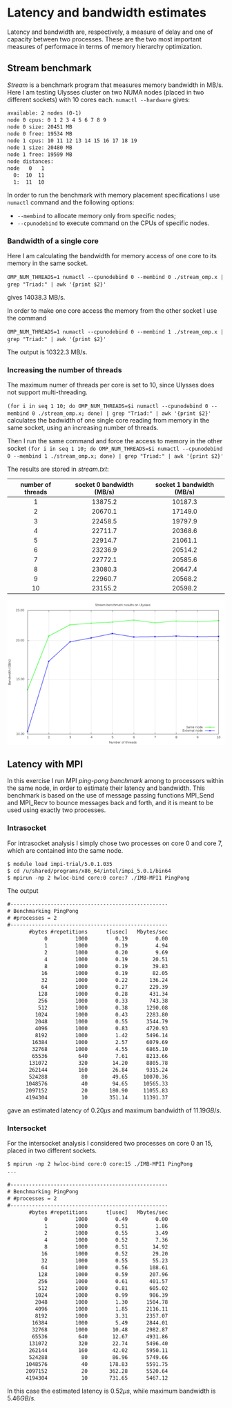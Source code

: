 # Latency and bandwidth estimates

Latency and bandwidth are, respectively, a measure of delay and one of capacity between two processes. These are the two most important measures of performace in terms of memory hierarchy optimization.

## Stream benchmark
*Stream* is a benchmark program that measures memory bandwidth in MB/s. Here I am testing Ulysses cluster on two NUMA nodes (placed in two different sockets) with 10 cores each. 
`numactl --hardware` gives:

```
available: 2 nodes (0-1)
node 0 cpus: 0 1 2 3 4 5 6 7 8 9
node 0 size: 20451 MB
node 0 free: 19534 MB
node 1 cpus: 10 11 12 13 14 15 16 17 18 19
node 1 size: 20480 MB
node 1 free: 19599 MB
node distances:
node   0   1 
  0:  10  11 
  1:  11  10 
```

In order to run the benchmark with memory placement specifications I use `numactl` command and the following options:
* `--membind` to allocate memory only from specific nodes;
* `--cpunodebind` to execute command on the CPUs of specific nodes.

### Bandwidth of a single core
Here I am calculating the bandwidth for memory access of one core to its memory in the same socket.

`OMP_NUM_THREADS=1 numactl --cpunodebind 0 --membind 0 ./stream_omp.x | grep "Triad:" | awk '{print $2}'
`

gives 14038.3 MB/s.

In order to make one core access the memory from the other socket I use the command

`OMP_NUM_THREADS=1 numactl --cpunodebind 0 --membind 1 ./stream_omp.x | grep "Triad:" | awk '{print $2}'
`

The output is 10322.3 MB/s.

### Increasing the number of threads

The maximum numer of threads per core is set to 10, since Ulysses does not support multi-threading.

`(for i in seq 1 10; do OMP_NUM_THREADS=$i numactl --cpunodebind 0 --membind 0 ./stream_omp.x; done) | grep "Triad:" | awk '{print $2}'`
calculates the badwidth of one single core reading from memory in the same socket, using an increasing number of threads.

Then I run the same command and force the access to memory in the other socket
`(for i in seq 1 10; do OMP_NUM_THREADS=$i numactl --cpunodebind 0 --membind 1 ./stream_omp.x; done) | grep "Triad:" | awk '{print $2}'`

The results are stored in *stream.txt*:


|number of threads    |socket 0 bandwidth (MB/s)|socket 1 bandwidth (MB/s)|
|:--------:|:----------:|:-------------:|
|		1 			|	13875.2			|	10187.3|
|		2 			|	20670.1			|	17149.0|
|		3 			|	22458.5			|	19797.9|
|		4 			|	22711.7			|	20368.6|
|		5 			|	22914.7			|	21061.1|
|		6 			|	23236.9			|	20514.2|
|		7 			|	22772.1			|	20585.6|
|		8 			|	23080.3			|	20647.4|
|		9 			|	22960.7			|	20568.2|
|		10 			|	23155.2			|	20598.2|



![Access to different sockets](stream/stream.png)


## Latency with MPI

In this exercise I run MPI *ping-pong benchmark* among to processors within the same node, in order to estimate their latency and bandwidth. This benchmark is based on the use of message passing functions MPI_Send and MPI_Recv to bounce messages back and forth, and it is meant to be used using exactly two processes.

### Intrasocket

For intrasocket analysis I simply chose two processes on core 0 and core 7, which are contained into the same node.
```
$ module load impi-trial/5.0.1.035 
$ cd /u/shared/programs/x86_64/intel/impi_5.0.1/bin64
$ mpirun -np 2 hwloc-bind core:0 core:7 ./IMB-MPI1 PingPong
```

The output
```
#---------------------------------------------------
# Benchmarking PingPong 
# #processes = 2 
#---------------------------------------------------
       #bytes #repetitions      t[usec]   Mbytes/sec
            0         1000         0.19         0.00
            1         1000         0.19         4.94
            2         1000         0.20         9.69
            4         1000         0.19        20.51
            8         1000         0.19        39.83
           16         1000         0.19        82.05
           32         1000         0.22       136.24
           64         1000         0.27       229.39
          128         1000         0.28       431.34
          256         1000         0.33       743.38
          512         1000         0.38      1290.08
         1024         1000         0.43      2283.80
         2048         1000         0.55      3544.79
         4096         1000         0.83      4720.93
         8192         1000         1.42      5496.14
        16384         1000         2.57      6079.69
        32768         1000         4.55      6865.10
        65536          640         7.61      8213.66
       131072          320        14.20      8805.78
       262144          160        26.84      9315.24
       524288           80        49.65     10070.36
      1048576           40        94.65     10565.33
      2097152           20       180.90     11055.83
      4194304           10       351.14     11391.37

```
gave an estimated latency of $0.20 \mu s$ and maximum bandwidth of $11.19 GB/s$.

### Intersocket
For the intersocket analysis I considered two processes on core 0 an 15, placed in two different sockets.

```
$ mpirun -np 2 hwloc-bind core:0 core:15 ./IMB-MPI1 PingPong
...

#---------------------------------------------------
# Benchmarking PingPong 
# #processes = 2 
#---------------------------------------------------
       #bytes #repetitions      t[usec]   Mbytes/sec
            0         1000         0.49         0.00
            1         1000         0.51         1.86
            2         1000         0.55         3.49
            4         1000         0.52         7.36
            8         1000         0.51        14.92
           16         1000         0.52        29.20
           32         1000         0.55        55.23
           64         1000         0.56       108.61
          128         1000         0.59       207.96
          256         1000         0.61       401.57
          512         1000         0.81       605.02
         1024         1000         0.99       986.39
         2048         1000         1.30      1504.78
         4096         1000         1.85      2116.11
         8192         1000         3.31      2357.07
        16384         1000         5.49      2844.01
        32768         1000        10.48      2982.87
        65536          640        12.67      4931.86
       131072          320        22.74      5496.40
       262144          160        42.02      5950.11
       524288           80        86.96      5749.66
      1048576           40       178.83      5591.75
      2097152           20       362.28      5520.64
      4194304           10       731.65      5467.12

```

In this case the estimated latency is $0.52 \mu s$, while maximum bandwidth is $5.46 GB/s$.
